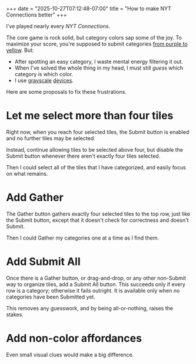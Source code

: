 +++
date = "2025-10-27T07:12:48-07:00"
title = "How to make NYT Connections better"
+++

I've played nearly every _NYT Connections_.

The core game is rock solid, but category colors sap some of the joy. To maximize your score, you're supposed to submit categories [from purple to yellow](https://www.nytimes.com/2024/08/27/upshot/connections-bot-faq.html). But:

- After spotting an easy category, I waste mental energy filtering it out.
- When I've solved the whole thing in my head, I must still _guess_ which category is which color.
- I use [grayscale](https://daylightcomputer.com/) [devices](https://blog.alexbeals.com/posts/make-your-phone-grayscale).

Here are some proposals to fix these frustrations.

# Let me select more than four tiles

Right now, when you reach four selected tiles, the Submit button is enabled and no further tiles may be selected.

Instead, continue allowing tiles to be selected above four, but disable the Submit button whenever there aren't exactly four tiles selected.

Then I could select all of the tiles that I have categorized, and easily focus on what remains.

# Add Gather

The Gather button gathers exactly four selected tiles to the top row, just like the Submit button, except that it doesn't check for correctness and doesn't Submit.

Then I could Gather my categories one at a time as I find them.

# Add Submit All

Once there is a Gather button, or drag-and-drop, or any other non-Submit way to organize tiles, add a Submit All button. This succeeds only if every row is a category; otherwise it fails outright. It is available only when no categories have been Submitted yet.

This removes any guesswork, and by being all-or-nothing, raises the stakes.

# Add non-color affordances

Even small visual clues would make a big difference.
